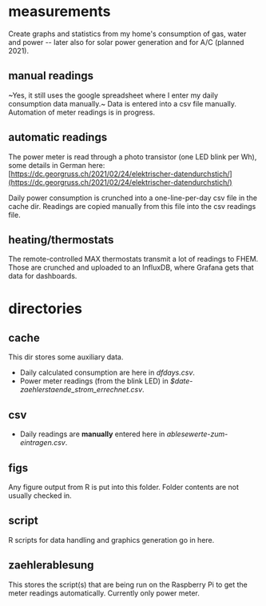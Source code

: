 # measurements

Create graphs and statistics from my home's consumption of gas, water and power
-- later also for solar power generation and for A/C (planned 2021).

## manual readings

~Yes, it still uses the google spreadsheet where I enter my daily consumption data manually.~
Data is entered into a csv file manually.
Automation of meter readings is in progress.

## automatic readings

The power meter is read through a photo transistor (one LED blink per Wh), some
details in German here:
[https://dc.georgruss.ch/2021/02/24/elektrischer-datendurchstich/](https://dc.georgruss.ch/2021/02/24/elektrischer-datendurchstich/)

Daily power consumption is crunched into a one-line-per-day csv file in the
cache dir. Readings are copied manually from this file into the csv readings
file.

## heating/thermostats

The remote-controlled MAX thermostats transmit a lot of readings to FHEM. Those
are crunched and uploaded to an InfluxDB, where Grafana gets that data for dashboards.

# directories

## cache

This dir stores some auxiliary data.

- Daily calculated consumption are here in *dfdays.csv*.
- Power meter readings (from the blink LED) in *$date-zaehlerstaende_strom_errechnet.csv*.

## csv

- Daily readings are **manually** entered here in *ablesewerte-zum-eintragen.csv*.

## figs

Any figure output from R is put into this folder. Folder contents are not usually
checked in.

## script

R scripts for data handling and graphics generation go in here.

## zaehlerablesung

This stores the script(s) that are being run on the Raspberry Pi to get the
meter readings automatically. Currently only power meter.
